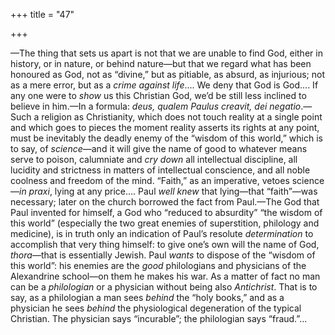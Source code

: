 +++
title = "47"

+++

—The thing that sets us apart is not that we are unable to find God, either in history, or in nature, or behind nature—but that we regard what has been honoured as God, not as “divine,” but as pitiable, as absurd, as injurious; not as a mere error, but as a *crime against life*.... We deny that God is God.... If any one were to *show* us this Christian God, we’d be still less inclined to believe in him.—In a formula: *deus, qualem Paulus creavit, dei negatio*.—Such a religion as Christianity, which does not touch reality at a single point and which goes to pieces the moment reality asserts its rights at any point, must be inevitably the deadly enemy of the “wisdom of this world,” which is to say, of *science*—and it will give the name of good to whatever means serve to poison, calumniate and *cry down* all intellectual discipline, all lucidity and strictness in matters of intellectual conscience, and all noble coolness and freedom of the mind. “Faith,” as an imperative, vetoes science—*in praxi*, lying at any price.... Paul *well knew* that lying—that “faith”—was necessary; later on the church borrowed the fact from Paul.—The God that Paul invented for himself, a God who “reduced to absurdity” “the wisdom of this world” \(especially the two great enemies of superstition, philology and medicine\), is in truth only an indication of Paul’s resolute *determination* to accomplish that very thing himself: to give one’s own will the name of God, *thora*—that is essentially Jewish. Paul *wants* to dispose of the “wisdom of this world”: his enemies are the *good* philologians and physicians of the Alexandrine school—on them he makes his war. As a matter of fact no man can be a *philologian* or a physician without being also *Antichrist*. That is to say, as a philologian a man sees *behind* the “holy books,” and as a physician he sees *behind* the physiological degeneration of the typical Christian. The physician says “incurable”; the philologian says “fraud.”...

